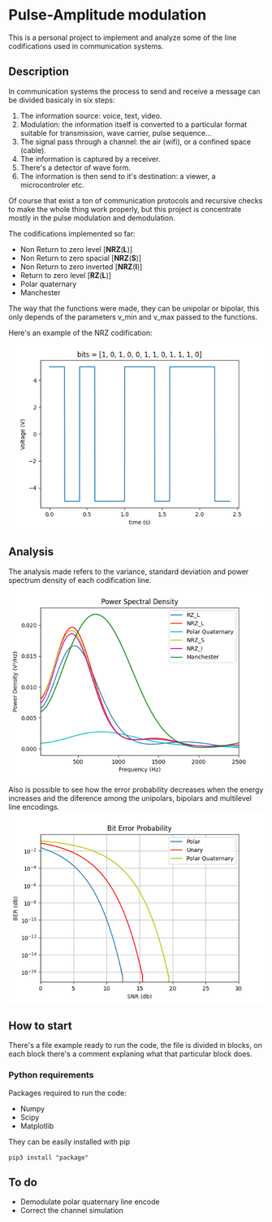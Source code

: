# Pulse-Amplitude modulation

  This is a personal project to implement and analyze some of the line codifications used in
  communication systems.

## Description

  In communication systems the process to send and receive a message can be
  divided basicaly in six steps:

  1. The information source: voice, text, video.
  2. Modulation: the information itself is converted to a particular format suitable for
  transmission, wave carrier, pulse sequence...
  3. The signal pass through a channel: the air (wifi), or a confined space (cable).
  4. The information is captured by a receiver.
  5. There's a detector of wave form.
  6. The information is then send to it's destination: a viewer,
  a microcontroler etc.

  Of course that exist a ton of communication protocols and recursive checks to
  make the whole thing work properly, but this project is concentrate mostly in
  the pulse modulation and demodulation.

  The codifications implemented so far:
  - Non Return to zero level [**NRZ**(**L**)]
  - Non Return to zero spacial [**NRZ**(**S**)]
  - Non Return to zero inverted [**NRZ**(**I**)]
  - Return to zero level [**RZ**(**L**)]
  - Polar quaternary
  - Manchester

  The way that the functions were made, they can be unipolar or bipolar, this
  only depends of the parameters v_min and v_max passed to the functions.

  Here's an example of the NRZ codification:
  ![NRZ codification](images/nrz.png)

## Analysis

  The analysis made refers to the variance, standard deviation and power spectrum density of each codification line.
  ![Power Spectrum Density](images/psd.png)

  Also is possible to see how the error probability decreases when the energy increases and
  the diference among the unipolars, bipolars and multilevel line encodings.
  ![Error x Energy](images/error_prob.png)

## How to start

  There's a file example ready to run the code, the file is divided in blocks,
  on each block there's a comment explaning what that particular block does.

### Python requirements

  Packages required to run the code:
  - Numpy
  - Scipy
  - Matplotlib

  They can be easily installed with pip
  ```shell
  pip3 install "package"
  ```

## To do

  - Demodulate polar quaternary line encode
  - Correct the channel simulation

